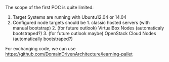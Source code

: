 The scope of the first POC is quite limited:

  1. Target Systems are running with Ubuntu12.04 or 14.04
  2. Configured node targets should be
    1. classic hosted servers (with manual bootstrap)
    2. (for future outlook) VirtualBox Nodes (automaticaly bootstraped?)
    3. (for future outlook maybe) OpenStack Cloud Nodes (automatically bootstraped?)

For exchanging code, we can use https://github.com/DomainDrivenArchitecture/learning-pallet
